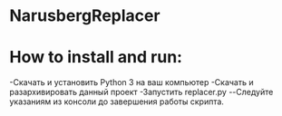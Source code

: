 # NarusbergReplacer
# How to install and run:
-Скачать и установить Python 3 на ваш компьютер
-Скачать и разархивировать данный проект
-Запустить replacer.py
--Следуйте указаниям из консоли до завершения работы скрипта.
